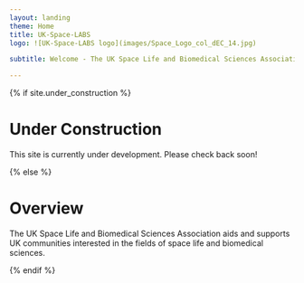 ```yaml
---
layout: landing
theme: Home
title: UK-Space-LABS
logo: ![UK-Space-LABS logo](images/Space_Logo_col_dEC_14.jpg)

subtitle: Welcome - The UK Space Life and Biomedical Sciences Association

--- 
```


<!-- under_construction parameter sat to 'true' in the _config.yaml -->
{% if site.under_construction %}
<div class="maintenance-page">
  <h1>Under Construction</h1>
  <p>This site is currently under development. Please check back soon!</p>
</div>
{% else %}
<!-- Your regular content here -->

# Overview

The UK Space Life and Biomedical Sciences Association aids and supports UK communities interested in the fields of space life and biomedical sciences.

{% endif %}

